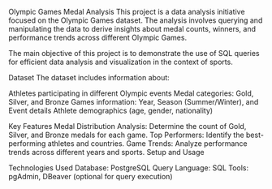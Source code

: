 Olympic Games Medal Analysis
This project is a data analysis initiative focused on the Olympic Games dataset. The analysis involves querying and manipulating the data to derive insights about medal counts, winners, and performance trends across different Olympic Games.

The main objective of this project is to demonstrate the use of SQL queries for efficient data analysis and visualization in the context of sports.

Dataset
The dataset includes information about:

Athletes participating in different Olympic events
Medal categories: Gold, Silver, and Bronze
Games information: Year, Season (Summer/Winter), and Event details
Athlete demographics (age, gender, nationality)

Key Features
Medal Distribution Analysis: Determine the count of Gold, Silver, and Bronze medals for each game.
Top Performers: Identify the best-performing athletes and countries.
Game Trends: Analyze performance trends across different years and sports.
Setup and Usage

Technologies Used
Database: PostgreSQL
Query Language: SQL
Tools: pgAdmin, DBeaver (optional for query execution)
